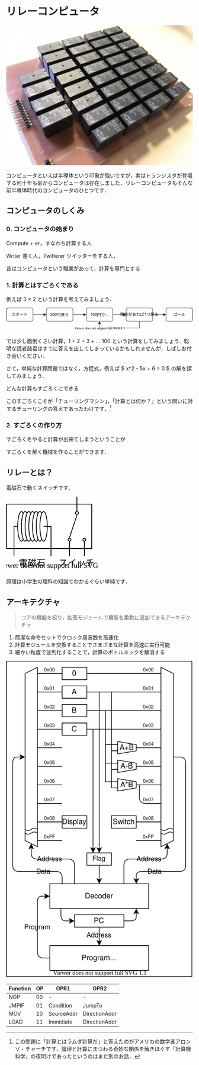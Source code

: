 # リレーコンピュータ

![](RelayAdder.jpeg)

コンピュータといえば半導体という印象が強いですが，実はトランジスタが登場する何十年も前からコンピュータは存在しました．リレーコンピュータもそんな前半導体時代のコンピュータのひとつです．

## コンピュータのしくみ

### 0. コンピュータの始まり

Compute + er，すなわち計算する人

Writer 書く人，Twitterer ツイッターをする人，

昔はコンピュータという職業があって，計算を専門とする

### 1. 計算とはすごろくである

例えば 3 × 2 という計算を考えてみましょう．

![](./img/sugoroku1.drawio.svg)

では少し面倒くさい計算，1 + 2 + 3 + ... 100 という計算をしてみましょう．聡明な読者諸君はすでに答えを出してしまっているかもしれませんが，しばしお付き合いください．

さて，単純な計算問題ではなく，方程式，例えば $ x^2 - 5x + 6 = 0 $ の解を探してみましょう．

どんな計算もすごろくにできる

このすごろくこそが「チューリングマシン」，「計算とは何か？」という問いに対するチューリングの答えであったわけです．[^1]

[^1]: この問題に「計算とはラムダ計算だ」と答えたのがアメリカの数学者アロンゾ・チャーチです．論理と計算にまつわる奇妙な関係を解きほぐす「計算機科学」の夜明けであったというのはまた別のお話．

### 2. すごろくの作り方

すごろくをやると計算が出来てしまうということが

すごろくを解く機械を作ることができます．

## リレーとは？

電磁石で動くスイッチです．

![](relay.drawio.svg)

原理は小学生の理科の知識でわかるぐらい単純です．

## アーキテクチャ

> コアの機能を絞り，拡張モジュールで機能を柔軟に追加できるアーキテクチャ

1. 簡潔な命令セットでクロック周波数を高速化
2. 計算モジュールを交換することでさまざまな計算を高速に実行可能
3. 細かい粒度で並列化することで，計算のボトルネックを解消する

![](arch.drawio.svg)

| Function | OP  | OPR1       | OPR2          |
| -------- | --- | ---------- | ------------- |
| NOP      | 00  | -          | -             |
| JMPIF    | 01  | Condition  | JumpTo        |
| MOV      | 10  | SourceAddr | DirectionAddr |
| LOAD     | 11  | Immidiate  | DirectionAddr |
